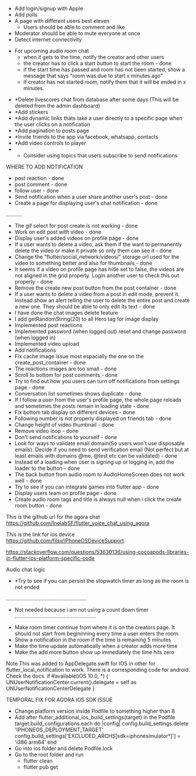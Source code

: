 - Add login/signup with Apple
- Add polls
- A page with different users best eleven
  - Users should be able to comment and like
- Moderator should be able to mute everyone at once
- Detect internet connectivity
<!-- - Take a look at agora setAudioProfile method if you can use it -->

- For upcoming audio room chat
  - when it gets to the time, notify the creator and other users
  - the creator has to click a start button to start the room - done
  - if the start time has passed and room has not been started, show a message that says "room was due to start x minutes ago"
  - if creator has not started room, notify them that it will be ended in x minutes.

<!-- - Send verification code to email on signup -->
<!-- - After sharing a screenshot, delete from the users device -->
- *Delete livescores chat from database after some days (This will be deleted from the admin dashboard)
- *Add stickers
- *Add dynamic links thats take a user directly to a specific page when the user clicks on a notification
- *Add pagination to posts page
- *Invite friends to the app via facebook, whatsapp, contacts
- *Add video controls to player
- * Consider using topics that users subscribe to send notifications

<!-- - If a user is sending a message to another user for the first time, the page remains in a loading state after the message is sent. -->

WHERE TO ADD NOTIFICATION
- post reaction - done
- post comment - done
- follow user - done
- Send notification when a user share another user's post - done
- Create a page for displaying user's chat notification - done

<!-- - When a user creates a post, notify all his followers
- Send chat
  - Only send push notification if the receiver is not online
  - If the receiver is still on the app but on a different page, use local notification
- Any post related to the teams you are following
- Any audio room related to the team you are following
- * Randomly send notifications to all users to see other users best eleven
- Breaking news
- Voting -->

...........
- The gif select for post create is not working - done
- Work on edit post with video - done
- Display user's added videos on profile page - done
- If a user wants to delete a video, ask them if the want to permanently delete the video or make it private so only them can see it - done
- Change the "flutter/social_network/videos/" storage url used for the video to something better and also for thumbnails - done
- It seems if a video on profile page has hide set to false, the videos are not aligned in the grid properly. Login another user to check this out properly - done
- Remove the create new post button from the post container - done
- If a user wants to delete a video from a post in edit mode, prevent it. Instead show an alert telling the user to delete the entire post and create a new one. They should be able to only edit its text - done
- I have done the chat images delete feature
- I add getRandomString(20) to all Hero tag for image display
- Implemented post reactions
- Implemented password (when logged out) reset and change password (when logged in)
- Implemented video upload
- Add notifications
- Fix cache image issue most espacially the one on the create_post_container - done
- The reactions images are too small - done
- Scroll to bottom for post comments - done
- Try to find out how you users can turn off notifications from settings page - done
- Conversation list sometimes shows duplicate - done
- If I follow a user from the user's profile page, the whole page reloads and sometimes the posts remain in loading state - done
- Fix bottom tab display on different devices - done
- Following number is not properly displayed on friends tab - done
- Change height of video thumbnail - done
- Remove video loop - done
- Don't send notifications to yourself - done
- Look for ways to validate email domain(So users won't use disposable emails). Decide if you need to send verification email (Not perfect but at least emails with domains @me, @test etc can be validated) - done
- Instead of a loading when user is signing up or logging in, add the loader to the button - done
- The back button from audio room to AudioHomeScreen does not work well - done
- Try to see if you can integrate games into flutter app - done
- Display users team on profile page - done
- Create audio room tags and title is always null when i click the create room button - done


This is the github url for the agora chat 
https://github.com/InolabSF/flutter_voice_chat_using_agora

This is the link for ios device
https://github.com/filsv/iPhoneOSDeviceSupport

https://stackoverflow.com/questions/53630136/using-cocoapods-libraries-in-flutter-ios-platform-specific-code

Audio chat logic
- *Try to see if you can persist the stopwatch timer as long as the room is not ended

.......................................................
* Not needed because i am not using a count down timer
.......................................................
- Make room timer continue from where it is on the creators page. It should not start from begininning every time a user enters the room.
- Show a notification in the room if the time is remaining 5 minutes
- Make the time update automatically when a creator adds more time
- Make the add more button show up immediately the time hits zero


Note
This was added to AppDelegate.swift for IOS in other for flutter_local_notification to work. There is a corresponding code for android. Check the docs.
if #available(iOS 10.0, *) {
    UNUserNotificationCenter.current().delegate = self as UNUserNotificationCenterDelegate
}

TEMPORAL FIX FOR AGORA IOS SDK ISSUE
- Change platform version inside Podfile to something higher than 8
- Add after flutter_additional_ios_build_settings(target) in the Podfile
  target.build_configurations.each do |config|
    config.build_settings.delete 'IPHONEOS_DEPLOYMENT_TARGET'
    config.build_settings['EXCLUDED_ARCHS[sdk=iphonesimulator*]'] = 'i386 arm64'
  end
- Go into ios folder and delete Podfile.lock
- Go to the root folder and run
  - flutter clean
  - flutter pub get
